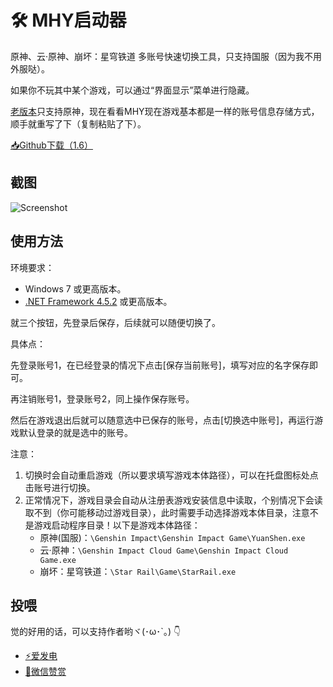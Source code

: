 # 🛠 MHY启动器

原神、云·原神、崩坏：星穹铁道 多账号快速切换工具，只支持国服（因为我不用外服哒）。

如果你不玩其中某个游戏，可以通过“界面显示”菜单进行隐藏。

[老版本](https://github.com/babalae/genshin-account)只支持原神，现在看看MHY现在游戏基本都是一样的账号信息存储方式，顺手就重写了下（复制粘贴了下）。

[📥Github下载（1.6）](https://github.com/babalae/mihoyo-starter/releases/download/1.6/MiHoYoStarter_1.6.zip)

## 截图
![Screenshot](https://raw.githubusercontent.com/babalae/mihoyo-starter/main/Document/Screenshot.gif)

## 使用方法

环境要求：

* Windows 7 或更高版本。
* [.NET Framework 4.5.2](https://www.microsoft.com/en-us/download/details.aspx?id=42642) 或更高版本。

就三个按钮，先登录后保存，后续就可以随便切换了。

具体点：

先登录账号1，在已经登录的情况下点击[保存当前账号]，填写对应的名字保存即可。

再注销账号1，登录账号2，同上操作保存账号。

然后在游戏退出后就可以随意选中已保存的账号，点击[切换选中账号]，再运行游戏默认登录的就是选中的账号。

注意：

1. 切换时会自动重启游戏（所以要求填写游戏本体路径），可以在托盘图标处点击账号进行切换。
2. 正常情况下，游戏目录会自动从注册表游戏安装信息中读取，个别情况下会读取不到（你可能移动过游戏目录），此时需要手动选择游戏本体目录，注意不是游戏启动程序目录！以下是游戏本体路径：
    * 原神(国服)：`\Genshin Impact\Genshin Impact Game\YuanShen.exe`
    * 云·原神：`\Genshin Impact Cloud Game\Genshin Impact Cloud Game.exe`
    * 崩坏：星穹铁道：`\Star Rail\Game\StarRail.exe`


## 投喂

觉的好用的话，可以支持作者哟ヾ(･ω･`｡) 👇
* [⚡爱发电](https://afdian.net/@huiyadanli)
* [🍚微信赞赏](https://github.com/huiyadanli/huiyadanli/blob/master/DONATE.md)
